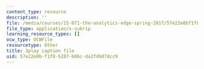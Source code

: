 ```yaml
---
content_type: resource
description: ''
file: /media/courses/15-071-the-analytics-edge-spring-2017/57e22e0bf1f85287b06cda2fd9d7dcc9_X3dLfxatijE.vtt
file_type: application/x-subrip
learning_resource_types: []
ocw_type: OCWFile
resourcetype: Other
title: 3play caption file
uid: 57e22e0b-f1f8-5287-b06c-da2fd9d7dcc9
---
```

